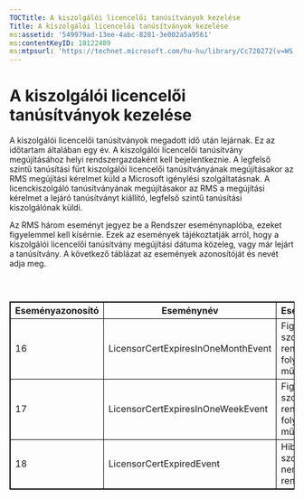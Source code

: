 ```yaml
---
TOCTitle: A kiszolgálói licencelői tanúsítványok kezelése
Title: A kiszolgálói licencelői tanúsítványok kezelése
ms:assetid: '549979ad-13ee-4abc-8281-3e002a5a9561'
ms:contentKeyID: 18122489
ms:mtpsurl: 'https://technet.microsoft.com/hu-hu/library/Cc720272(v=WS.10)'
---
```


A kiszolgálói licencelői tanúsítványok kezelése
===============================================

A kiszolgálói licencelői tanúsítványok megadott idő után lejárnak. Ez az időtartam általában egy év. A kiszolgálói licencelői tanúsítvány megújításához helyi rendszergazdaként kell bejelentkeznie. A legfelső szintű tanúsítási fürt kiszolgálói licencelői tanúsítványának megújításakor az RMS megújítási kérelmet küld a Microsoft igénylési szolgáltatásnak. A licenckiszolgáló tanúsítványának megújításakor az RMS a megújítási kérelmet a lejáró tanúsítványt kiállító, legfelső szintű tanúsítási kiszolgálónak küldi.

Az RMS három eseményt jegyez be a Rendszer eseménynaplóba, ezeket figyelemmel kell kísérnie. Ezek az események tájékoztatják arról, hogy a kiszolgálói licencelői tanúsítvány megújítási dátuma közeleg, vagy már lejárt a tanúsítvány. A következő táblázat az események azonosítóját és nevét adja meg.

###  

 
<table style="border:1px solid black;">
<colgroup>
<col width="33%" />
<col width="33%" />
<col width="33%" />
</colgroup>
<thead>
<tr class="header">
<th style="border:1px solid black;" >Eseményazonosító</th>
<th style="border:1px solid black;" >Eseménynév</th>
<th style="border:1px solid black;" >Eseménytípus</th>
</tr>
</thead>
<tbody>
<tr class="odd">
<td style="border:1px solid black;">16</td>
<td style="border:1px solid black;">LicensorCertExpiresInOneMonthEvent</td>
<td style="border:1px solid black;">Figyelem! A szolgáltatás rendben folytatja a működést.</td>
</tr>
<tr class="even">
<td style="border:1px solid black;">17</td>
<td style="border:1px solid black;">LicensorCertExpiresInOneWeekEvent</td>
<td style="border:1px solid black;">Figyelem! A szolgáltatás rendben folytatja a működést.</td>
</tr>
<tr class="odd">
<td style="border:1px solid black;">18</td>
<td style="border:1px solid black;">LicensorCertExpiredEvent</td>
<td style="border:1px solid black;">Hiba. A szolgáltatás nem áll rendelkezésre.</td>
</tr>
</tbody>
</table>
